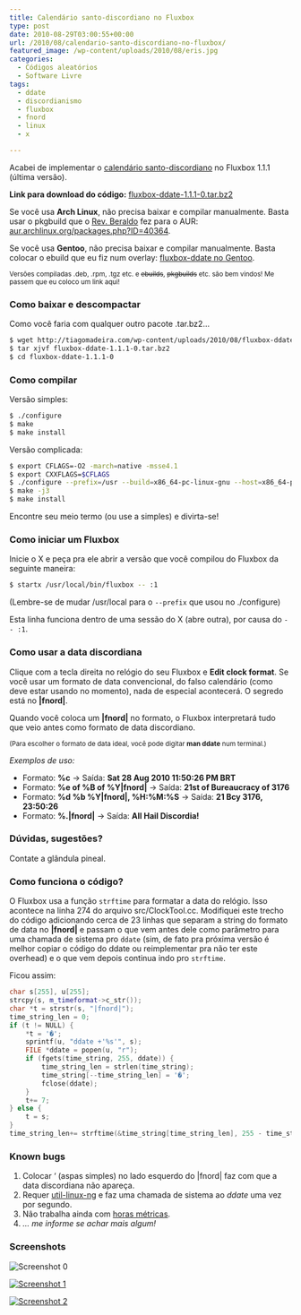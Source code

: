 ```yaml
---
title: Calendário santo-discordiano no Fluxbox
type: post
date: 2010-08-29T03:00:55+00:00
url: /2010/08/calendario-santo-discordiano-no-fluxbox/
featured_image: /wp-content/uploads/2010/08/eris.jpg
categories:
  - Códigos aleatórios
  - Software Livre
tags:
  - ddate
  - discordianismo
  - fluxbox
  - fnord
  - linux
  - x

---
```

Acabei de implementar o [calendário santo-discordiano][1] no Fluxbox 1.1.1 (última versão).

**Link para download do código:** [fluxbox-ddate-1.1.1-0.tar.bz2][2]

Se você usa **Arch Linux**, não precisa baixar e compilar manualmente. Basta usar o pkgbuild que o [Rev. Beraldo][3] fez para o AUR: [aur.archlinux.org/packages.php?ID=40364][4].

Se você usa **Gentoo**, não precisa baixar e compilar manualmente. Basta colocar o ebuild que eu fiz num overlay: [fluxbox-ddate no Gentoo][5].

<small>Versões compiladas .deb, .rpm, .tgz etc. e <del>ebuilds</del>, <del>pkgbuilds</del> etc. são bem vindos! Me passem que eu coloco um link aqui!</small>

### Como baixar e descompactar

Como você faria com qualquer outro pacote .tar.bz2…

```bash
$ wget http://tiagomadeira.com/wp-content/uploads/2010/08/fluxbox-ddate-1.1.1-0.tar.bz2
$ tar xjvf fluxbox-ddate-1.1.1-0.tar.bz2
$ cd fluxbox-ddate-1.1.1-0
```

### Como compilar

Versão simples:

```bash
$ ./configure
$ make
$ make install
```

Versão complicada:

```bash
$ export CFLAGS=-O2 -march=native -msse4.1
$ export CXXFLAGS=$CFLAGS
$ ./configure --prefix=/usr --build=x86_64-pc-linux-gnu --host=x86_64-pc-linux-gnu --enable-nls --disable-xinerama --enable-xft --disable-gnome --enable-imlib2 --enable-slit --enable-toolbar --sysconfdir=/etc/X11/fluxbox
$ make -j3
$ make install
```

Encontre seu meio termo (ou use a simples) e divirta-se!

### Como iniciar um Fluxbox

Inicie o X e peça pra ele abrir a versão que você compilou do Fluxbox da seguinte maneira:

```bash
$ startx /usr/local/bin/fluxbox -- :1
```

(Lembre-se de mudar /usr/local para o `--prefix` que usou no ./configure)

Esta linha funciona dentro de uma sessão do X (abre outra), por causa do `-- :1`.

### Como usar a data discordiana

Clique com a tecla direita no relógio do seu Fluxbox e **Edit clock format**. Se você usar um formato de data convencional, do falso calendário (como deve estar usando no momento), nada de especial acontecerá. O segredo está no **|fnord|**.

Quando você coloca um **|fnord|** no formato, o Fluxbox interpretará tudo que veio antes como formato de data discordiano.

<small>(Para escolher o formato de data ideal, você pode digitar <strong>man ddate</strong> num terminal.)</small>

_Exemplos de uso:_

  * Formato: **%c** → Saída: **Sat 28 Aug 2010 11:50:26 PM BRT**
  * Formato: **%e of %B of %Y|fnord|** → Saída: **21st of Bureaucracy of 3176**
  * Formato: **%d %b %Y|fnord|, %H:%M:%S** → Saída: **21 Bcy 3176, 23:50:26**
  * Formato: **%.|fnord|** → Saída: **All Hail Discordia!**

### Dúvidas, sugestões?

Contate a glândula pineal.

### Como funciona o código?

O Fluxbox usa a função `strftime` para formatar a data do relógio. Isso acontece na linha 274 do arquivo src/ClockTool.cc. Modifiquei este trecho do código adicionando cerca de 23 linhas que separam a string do formato de data no **|fnord|** e passam o que vem antes dele como parâmetro para uma chamada de sistema pro `ddate` (sim, de fato pra próxima versão é melhor copiar o código do ddate ou reimplementar pra não ter este overhead) e o que vem depois continua indo pro `strftime`.

Ficou assim:

```cpp
char s[255], u[255];
strcpy(s, m_timeformat->c_str());
char *t = strstr(s, "|fnord|");
time_string_len = 0;
if (t != NULL) {
	*t = '�';
	sprintf(u, "ddate +'%s'", s);
	FILE *ddate = popen(u, "r");
	if (fgets(time_string, 255, ddate)) {
		time_string_len = strlen(time_string);
		time_string[--time_string_len] = '�';
		fclose(ddate);
	}
	t+= 7;
} else {
	t = s;
}
time_string_len+= strftime(&time_string[time_string_len], 255 - time_string_len, t, time_type);
```

### Known bugs

  1. Colocar ‘ (aspas simples) no lado esquerdo do |fnord| faz com que a data discordiana não apareça.
  2. Requer [util-linux-ng][6] e faz uma chamada de sistema ao _ddate_ uma vez por segundo.
  3. Não trabalha ainda com [horas métricas][7].
  4. _… me informe se achar mais algum!_

### Screenshots

<img src="https://i1.wp.com/tiagomadeira.com/wp-content/uploads/2010/08/a1.png?resize=258%2C92" alt="Screenshot 0" class="screenshot alignnone size-full wp-image-692" data-recalc-dims="1" />

[<img src="https://i0.wp.com/tiagomadeira.com/wp-content/uploads/2010/08/b.png?resize=247%2C83" alt="Screenshot 1" class="screenshot alignnone size-full wp-image-693" data-recalc-dims="1" />][8]

[<img src="https://i0.wp.com/tiagomadeira.com/wp-content/uploads/2010/08/c.png?resize=237%2C67" alt="Screenshot 2" class="screenshot alignnone size-full wp-image-694" data-recalc-dims="1" />][9]

 [1]: http://www.cabaladada.org/discordiapedia/Calend%C3%A1rio_Santo-Discordiano
 [2]: http://tiagomadeira.com/wp-content/uploads/2010/08/fluxbox-ddate-1.1.1-0.tar.bz2
 [3]: http://www.cabaladada.org/
 [4]: http://aur.archlinux.org/packages.php?ID=40364
 [5]: http://tiagomadeira.com/2010/08/fluxbox-ddate-no-gentoo/
 [6]: http://www.kernel.org/pub/linux/utils/util-linux-ng/
 [7]: http://www.cabaladada.org/discordiapedia/Horas_M%C3%A9tricas
 [8]: https://i0.wp.com/tiagomadeira.com/wp-content/uploads/2010/08/b.png
 [9]: https://i0.wp.com/tiagomadeira.com/wp-content/uploads/2010/08/c.png

